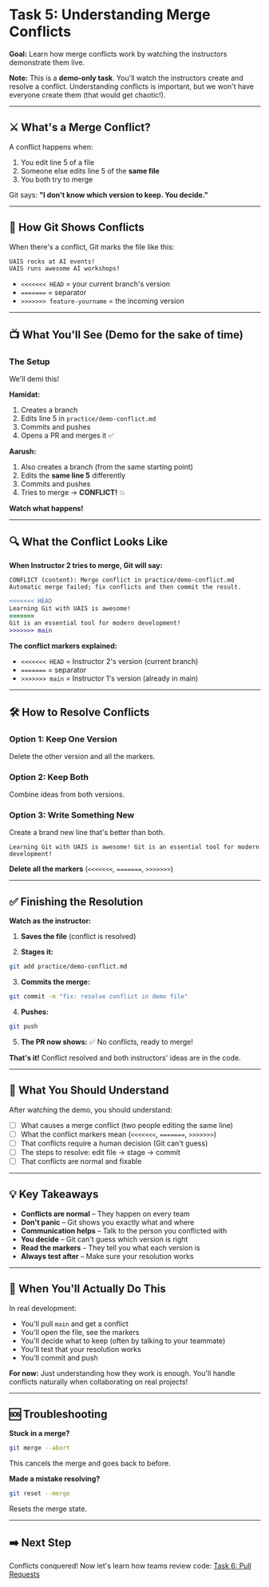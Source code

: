 # Task 5: Understanding Merge Conflicts

**Goal:** Learn how merge conflicts work by watching the instructors demonstrate them live.

**Note:** This is a **demo-only task**. You'll watch the instructors create and resolve a conflict. Understanding conflicts is important, but we won't have everyone create them (that would get chaotic!).

---

## ⚔️ What's a Merge Conflict?

A conflict happens when:
1. You edit line 5 of a file
2. Someone else edits line 5 of the **same file**
3. You both try to merge

Git says: **"I don't know which version to keep. You decide."**

---

## 🎨 How Git Shows Conflicts

When there's a conflict, Git marks the file like this:

```diff
UAIS rocks at AI events!
UAIS runs awesome AI workshops!
```

- `<<<<<<< HEAD` = your current branch's version
- `=======` = separator
- `>>>>>>> feature-yourname` = the incoming version

---

## 📺 What You'll See (Demo for the sake of time)

### The Setup
We'll demi this! 

**Hamidat:**
1. Creates a branch
2. Edits line 5 in `practice/demo-conflict.md`
3. Commits and pushes
4. Opens a PR and merges it ✅

**Aarush:**
1. Also creates a branch (from the same starting point)
2. Edits the **same line 5** differently
3. Commits and pushes
4. Tries to merge → **CONFLICT!** 💥

**Watch what happens!**

---

## 🔍 What the Conflict Looks Like

**When Instructor 2 tries to merge, Git will say:**
```
CONFLICT (content): Merge conflict in practice/demo-conflict.md
Automatic merge failed; fix conflicts and then commit the result.
```

```diff
<<<<<<< HEAD
Learning Git with UAIS is awesome!
=======
Git is an essential tool for modern development!
>>>>>>> main
```

**The conflict markers explained:**
- `<<<<<<< HEAD` = Instructor 2's version (current branch)
- `=======` = separator
- `>>>>>>> main` = Instructor 1's version (already in main)

---

## 🛠️ How to Resolve Conflicts

### Option 1: Keep One Version
Delete the other version and all the markers.

### Option 2: Keep Both
Combine ideas from both versions.

### Option 3: Write Something New
Create a brand new line that's better than both.

```
Learning Git with UAIS is awesome! Git is an essential tool for modern development!
```

**Delete all the markers** (`<<<<<<<`, `=======`, `>>>>>>>`)

---

## ✅ Finishing the Resolution

**Watch as the instructor:**

1. **Saves the file** (conflict is resolved)

2. **Stages it:**
```bash
git add practice/demo-conflict.md
```

3. **Commits the merge:**
```bash
git commit -m "fix: resolve conflict in demo file"
```

4. **Pushes:**
```bash
git push
```

5. **The PR now shows:** ✅ No conflicts, ready to merge!

**That's it!** Conflict resolved and both instructors' ideas are in the code.

---

## 🎯 What You Should Understand

After watching the demo, you should understand:

- [ ] What causes a merge conflict (two people editing the same line)
- [ ] What the conflict markers mean (`<<<<<<<`, `=======`, `>>>>>>>`)
- [ ] That conflicts require a human decision (Git can't guess)
- [ ] The steps to resolve: edit file → stage → commit
- [ ] That conflicts are normal and fixable

---

## 💡 Key Takeaways

- **Conflicts are normal** – They happen on every team
- **Don't panic** – Git shows you exactly what and where
- **Communication helps** – Talk to the person you conflicted with
- **You decide** – Git can't guess which version is right
- **Read the markers** – They tell you what each version is
- **Always test after** – Make sure your resolution works

---

## 🙋 When You'll Actually Do This

In real development:
- You'll pull `main` and get a conflict
- You'll open the file, see the markers
- You'll decide what to keep (often by talking to your teammate)
- You'll test that your resolution works
- You'll commit and push

**For now:** Just understanding how they work is enough. You'll handle conflicts naturally when collaborating on real projects!

---

## 🆘 Troubleshooting

**Stuck in a merge?**
```bash
git merge --abort
```
This cancels the merge and goes back to before.

**Made a mistake resolving?**
```bash
git reset --merge
```
Resets the merge state.

---

## ➡️ Next Step

Conflicts conquered! Now let's learn how teams review code: [Task 6: Pull Requests](./06-pull-requests.md)

